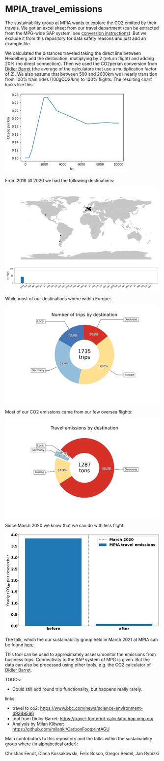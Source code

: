 # MPIA_travel_emissions
The sustainability group at MPIA wants to explore the CO2 emitted by their travels.
We got an excel sheet from our travel department (can be extracted from the MPG-wide SAP system, see [conversion instructions](https://github.com/jan-rybizki/Business_trips_carbon_footprint/blob/main/data/instructions_for_xlsx2csv_conversion.txt)). But we exclude it from this repository for data safety reasons and just add an example file.

We calculated the distances traveled taking the direct line between Heidelberg and the destination, multiplying by 2 (return flight) and adding 20% (no direct connection). Then we used the CO2perkm conversion from [Didier Barret](https://travel-footprint-calculator.irap.omp.eu/) (the average of the calculators that use a multiplication factor of 2). We also assume that between 500 and 2000km we linearly transition from 100% train rides (100gCO2/km) to 100% flights. The resulting chart looks like this:

![](data/km2co2.png)

From 2018 till 2020 we had the following destinations:

![](data/map_anim.gif)

While most of our destinations where within Europe:

![](data/Number_of_flights_by_destination2.png)

Most of our CO2 emissions came from our few oversea flights:

![](data/Flight_emissions_by_destination2.png)

Since March 2020 we know that we can do with less flight:

![](data/covid_impact.png)

The talk, which the our sustainability group held in March 2021 at MPIA can be found [here](https://github.com/jan-rybizki/MPIA_travel_emissions/blob/main/data/Flying%20at%20MPIA%20summary%20short.pdf).

This tool can be used to approximately assess/monitor the emissions from business trips. Connectivity to the SAP system of MPG is given. But the data can also be processed using other tools, e.g. the CO2 calculator of [Didier Barret](https://travel-footprint-calculator.irap.omp.eu/).

TODOs:
- Could still add round trip functionality, but happens really rarely.

links: 
- travel to co2: https://www.bbc.com/news/science-environment-49349566
- tool from Didier Barret: https://travel-footprint-calculator.irap.omp.eu/
- Analysis by Milan Klöwer: https://github.com/milankl/CarbonFootprintAGU

Main contributors to this repository and the talks within the sustainability group where (in alphabetical order):

Christian Fendt, Diana Kossakowski, Felix Bosco, Gregor Seidel, Jan Rybizki
